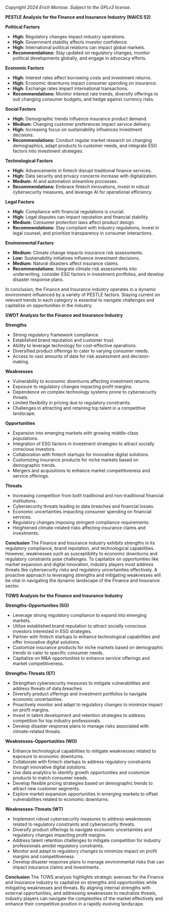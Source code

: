 *Copyright 2024 Erich Morisse.  Subject to the GPLv3 license.*


**PESTLE Analysis for the Finance and Insurance Industry (NAICS 52)**

**Political Factors**
- **High:** Regulatory changes impact industry operations.
- **High:** Government stability affects investor confidence.
- **High:** International political relations can impact global markets.
- **Recommendations:** Stay updated on regulatory changes, monitor political developments globally, and engage in advocacy efforts.

**Economic Factors**
- **High:** Interest rates affect borrowing costs and investment returns.
- **High:** Economic downturns impact consumer spending on insurance.
- **High:** Exchange rates impact international transactions.
- **Recommendations:** Monitor interest rate trends, diversify offerings to suit changing consumer budgets, and hedge against currency risks.

**Social Factors**
- **High:** Demographic trends influence insurance product demand.
- **Medium:** Changing customer preferences impact service delivery.
- **High:** Increasing focus on sustainability influences investment decisions.
- **Recommendations:** Conduct regular market research on changing demographics, adapt products to customer needs, and integrate ESG factors into investment strategies.

**Technological Factors**
- **High:** Advancements in fintech disrupt traditional finance services.
- **High:** Data security and privacy concerns increase with digitalization.
- **Medium:** AI and automation streamline processes.
- **Recommendations:** Embrace fintech innovations, invest in robust cybersecurity measures, and leverage AI for operational efficiency.

**Legal Factors**
- **High:** Compliance with financial regulations is crucial.
- **High:** Legal disputes can impact reputation and financial stability.
- **Medium:** Consumer protection laws affect product design.
- **Recommendations:** Stay compliant with industry regulations, invest in legal counsel, and prioritize transparency in consumer interactions.

**Environmental Factors**
- **Medium:** Climate change impacts insurance risk assessments.
- **Low:** Sustainability initiatives influence investment decisions.
- **Medium:** Natural disasters affect insurance claims.
- **Recommendations:** Integrate climate risk assessments into underwriting, consider ESG factors in investment portfolios, and develop disaster response plans.

In conclusion, the Finance and Insurance industry operates in a dynamic environment influenced by a variety of PESTLE factors. Staying current on relevant trends in each category is essential to navigate challenges and capitalize on opportunities in the industry.

**SWOT Analysis for the Finance and Insurance Industry**

**Strengths**
- Strong regulatory framework compliance.
- Established brand reputation and customer trust.
- Ability to leverage technology for cost-effective operations.
- Diversified product offerings to cater to varying consumer needs.
- Access to vast amounts of data for risk assessment and decision-making.

**Weaknesses**
- Vulnerability to economic downturns affecting investment returns.
- Exposure to regulatory changes impacting profit margins.
- Dependence on complex technology systems prone to cybersecurity threats.
- Limited flexibility in pricing due to regulatory constraints.
- Challenges in attracting and retaining top talent in a competitive landscape.

**Opportunities**
- Expansion into emerging markets with growing middle-class populations.
- Integration of ESG factors in investment strategies to attract socially conscious investors.
- Collaboration with fintech startups for innovative digital solutions.
- Customizing insurance products for niche markets based on demographic trends.
- Mergers and acquisitions to enhance market competitiveness and service offerings.

**Threats**
- Increasing competition from both traditional and non-traditional financial institutions.
- Cybersecurity threats leading to data breaches and financial losses.
- Economic uncertainties impacting consumer spending on financial services.
- Regulatory changes imposing stringent compliance requirements.
- Heightened climate-related risks affecting insurance claims and investments.

**Conclusion**
The Finance and Insurance industry exhibits strengths in its regulatory compliance, brand reputation, and technological capabilities. However, weaknesses such as susceptibility to economic downturns and regulatory constraints pose challenges. To capitalize on opportunities like market expansion and digital innovation, industry players must address threats like cybersecurity risks and regulatory uncertainties effectively. A proactive approach to leveraging strengths and mitigating weaknesses will be vital in navigating the dynamic landscape of the Finance and Insurance sector.

**TOWS Analysis for the Finance and Insurance Industry**

**Strengths-Opportunities (SO)**
- Leverage strong regulatory compliance to expand into emerging markets.
- Utilize established brand reputation to attract socially conscious investors interested in ESG strategies.
- Partner with fintech startups to enhance technological capabilities and offer innovative digital solutions.
- Customize insurance products for niche markets based on demographic trends to cater to specific consumer needs.
- Capitalize on M&A opportunities to enhance service offerings and market competitiveness.

**Strengths-Threats (ST)**
- Strengthen cybersecurity measures to mitigate vulnerabilities and address threats of data breaches.
- Diversify product offerings and investment portfolios to navigate economic uncertainties.
- Proactively monitor and adapt to regulatory changes to minimize impact on profit margins.
- Invest in talent development and retention strategies to address competition for top industry professionals.
- Develop disaster response plans to manage risks associated with climate-related threats.

**Weaknesses-Opportunities (WO)**
- Enhance technological capabilities to mitigate weaknesses related to exposure to economic downturns.
- Collaborate with fintech startups to address regulatory constraints through innovative digital solutions.
- Use data analytics to identify growth opportunities and customize products to match consumer needs.
- Develop flexible pricing strategies based on demographic trends to attract new customer segments.
- Explore market expansion opportunities in emerging markets to offset vulnerabilities related to economic downturns.

**Weaknesses-Threats (WT)**
- Implement robust cybersecurity measures to address weaknesses related to regulatory constraints and cybersecurity threats.
- Diversify product offerings to navigate economic uncertainties and regulatory changes impacting profit margins.
- Address talent retention challenges to mitigate competition for industry professionals amidst regulatory constraints.
- Monitor and adapt to regulatory changes to minimize impact on profit margins and competitiveness.
- Develop disaster response plans to manage environmental risks that can impact insurance claims and investments.

**Conclusion**
The TOWS analysis highlights strategic avenues for the Finance and Insurance industry to capitalize on strengths and opportunities while mitigating weaknesses and threats. By aligning internal strengths with external opportunities, and addressing weaknesses to neutralize threats, industry players can navigate the complexities of the market effectively and enhance their competitive position in a rapidly evolving landscape.

